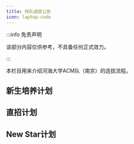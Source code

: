 ```yaml
---
title: 校队选拔公告
icon: laptop-code
---
```


:::info 免责声明

该部分内容仅供参考，不具备任何正式效力。

:::

本栏目用来介绍河海大学ACM队（南京）的选拔流程。

## 新生培养计划

## 直招计划

## New Star计划